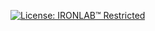 [![License: IRONLAB™ Restricted](https://img.shields.io/badge/license-IRONLAB™_Restricted-red)](./LICENSE_IRONLAB_USE_ONLY.md)